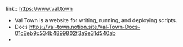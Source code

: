 ---
---

link:: https://www.val.town

- Val Town is a website for writing, running, and deploying scripts.
- Docs https://val-town.notion.site/Val-Town-Docs-01c8eb9c534b4899802f3a9e31d540ab
-